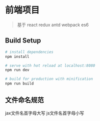 # 前端项目

> 基于 react redux antd webpack es6

## Build Setup

``` bash
# install dependencies
npm install

# serve with hot reload at localhost:8080
npm run dev

# build for production with minification
npm run build

```
## 文件命名规范
jax文件名首字母大写
js文件名首字母小写
